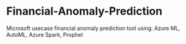 # Financial-Anomaly-Prediction
Microsoft usecase financial anomaly prediction tool using: Azure ML, AutoML, Azure Spark, Prophet
